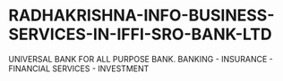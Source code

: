 # RADHAKRISHNA-INFO-BUSINESS-SERVICES-IN-IFFI-SRO-BANK-LTD
UNIVERSAL BANK FOR ALL PURPOSE BANK. BANKING - INSURANCE - FINANCIAL SERVICES - INVESTMENT 
